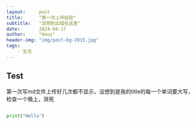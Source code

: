```yaml
---
layout:     post
title:      "第一次上传经验"
subtitle:   "没想到出错在这里"
date:       2024-04-17
author:     "Hooz"
header-img: "img/post-bg-2015.jpg"
tags:
    - 生活
---
```


## Test

第一次写md文件上传好几次都不显示，没想到是我的title的每一个单词要大写，检查一个晚上，哭死

```python

print("Hello")
```
